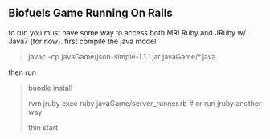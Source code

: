 Biofuels Game Running On Rails
------------------------------

to run you must have some way to access both MRI Ruby and JRuby w/ Java7 (for now). first compile the java model:

> javac -cp javaGame/json-simple-1.1.1.jar javaGame/*.java

then run

> bundle install
>
> rvm jruby exec ruby javaGame/server_runner.rb         # or run jruby another way
>
> thin start